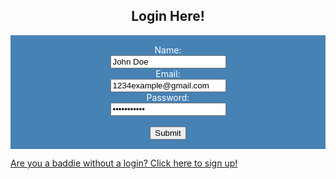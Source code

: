 <body>

<h2 style="text-align:center">Login Here!</h2>
<style>
    form {
            display: block;
            margin-left: auto;
            margin-right: auto;
            background-color: #4682B4;
            border: white;
            color: white;
            padding: 15px 32px;
            text-align: center;
        }
</style>
<form class="box"> 
  <label for="name">Name:</label><br>
  <input type="name" id="namework" name="name" value="John Doe"><br>
  <label for="email">Email:</label><br>
  <input type="email" id="email" name="email" value="1234example@gmail.com"><br>
  <label for="password">Password:</label><br>
  <input type="password" id="password" name="password" value="123password"><br>
  <br>
  <input type="submit" value="Submit">
</form> 

</body>

<body>

<a href="http://localhost:4001/signup" class="button">Are you a baddie without a login? Click here to sign up! </a>

</body>